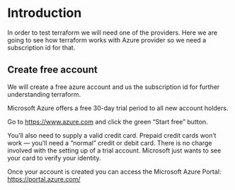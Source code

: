 # Introduction

In order to test terraform we will need one of the providers. Here we are going to see how terraform works with Azure provider so we need a subscription id for that.

## Create free account

We will create a free azure account and us the subscription id for further understanding terraform.

Microsoft Azure offers a free 30-day trial period to all new account holders.

Go to https://www.azure.com and click the green “Start free” button.

You’ll also need to supply a valid credit card. Prepaid credit cards won’t work — you’ll need a “normal” credit or debit card. There is no charge involved with the setting up of a trial account. Microsoft just wants to see your card to verify your identity. 

Once your account is created you can access the Microsoft Azure Portal: https://portal.azure.com/
